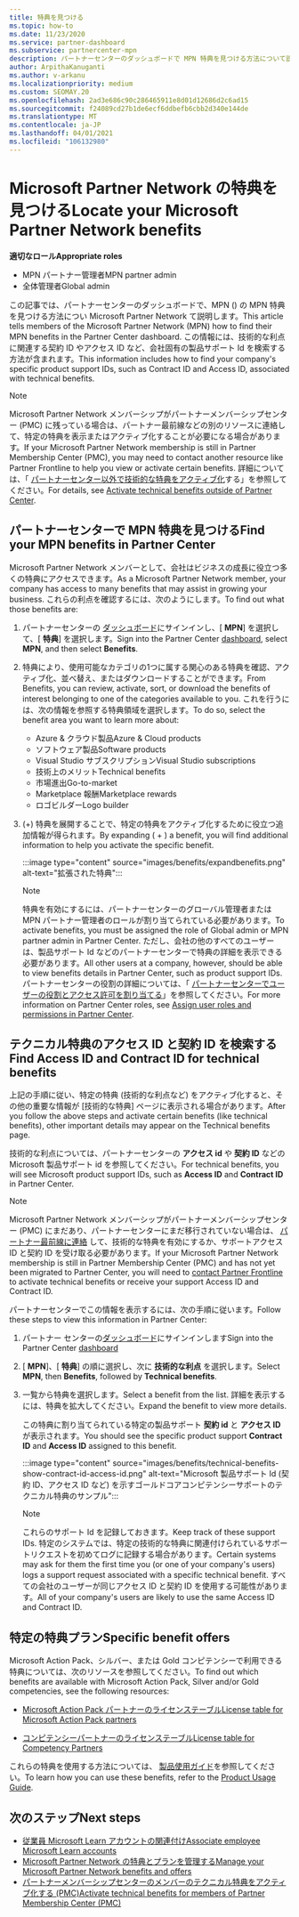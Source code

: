 ```yaml
---
title: 特典を見つける
ms.topic: how-to
ms.date: 11/23/2020
ms.service: partner-dashboard
ms.subservice: partnercenter-mpn
description: パートナーセンターのダッシュボードで MPN 特典を見つける方法について説明します。 技術的な利点を得るためにアクセス ID と契約 ID を検索する方法について説明します。
author: ArpithaKanuganti
ms.author: v-arkanu
ms.localizationpriority: medium
ms.custom: SEOMAY.20
ms.openlocfilehash: 2ad3e686c90c286465911e8d01d12686d2c6ad15
ms.sourcegitcommit: f24089cd27b1de6ecf6ddbefb6cbb2d340e144de
ms.translationtype: MT
ms.contentlocale: ja-JP
ms.lasthandoff: 04/01/2021
ms.locfileid: "106132980"
---
```

# <a name="locate-your-microsoft-partner-network-benefits"></a><span data-ttu-id="806aa-104">Microsoft Partner Network の特典を見つける</span><span class="sxs-lookup"><span data-stu-id="806aa-104">Locate your Microsoft Partner Network benefits</span></span> 

<span data-ttu-id="806aa-105">**適切なロール**</span><span class="sxs-lookup"><span data-stu-id="806aa-105">**Appropriate roles**</span></span>

- <span data-ttu-id="806aa-106">MPN パートナー管理者</span><span class="sxs-lookup"><span data-stu-id="806aa-106">MPN partner admin</span></span>
- <span data-ttu-id="806aa-107">全体管理者</span><span class="sxs-lookup"><span data-stu-id="806aa-107">Global admin</span></span>

<span data-ttu-id="806aa-108">この記事では、パートナーセンターのダッシュボードで、MPN () の MPN 特典を見つける方法につい Microsoft Partner Network て説明します。</span><span class="sxs-lookup"><span data-stu-id="806aa-108">This article tells members of the Microsoft Partner Network (MPN) how to find their MPN benefits in the Partner Center dashboard.</span></span> <span data-ttu-id="806aa-109">この情報には、技術的な利点に関連する契約 ID やアクセス ID など、会社固有の製品サポート Id を検索する方法が含まれます。</span><span class="sxs-lookup"><span data-stu-id="806aa-109">This information includes how to find your company's specific product support IDs, such as Contract ID and Access ID, associated with technical benefits.</span></span>

>[!NOTE]
> <span data-ttu-id="806aa-110">Microsoft Partner Network メンバーシップがパートナーメンバーシップセンター (PMC) に残っている場合は、パートナー最前線などの別のリソースに連絡して、特定の特典を表示またはアクティブ化することが必要になる場合があります。</span><span class="sxs-lookup"><span data-stu-id="806aa-110">If your Microsoft Partner Network membership is still in Partner Membership Center (PMC), you may need to contact another resource like Partner Frontline to help you view or activate certain benefits.</span></span> <span data-ttu-id="806aa-111">詳細については、「 [パートナーセンター以外で技術的な特典をアクティブ化](partner-membership-center-tech-benefits-activate.md)する」を参照してください。</span><span class="sxs-lookup"><span data-stu-id="806aa-111">For details, see [Activate technical benefits outside of Partner Center](partner-membership-center-tech-benefits-activate.md).</span></span>

## <a name="find-your-mpn-benefits-in-partner-center"></a><span data-ttu-id="806aa-112">パートナーセンターで MPN 特典を見つける</span><span class="sxs-lookup"><span data-stu-id="806aa-112">Find your MPN benefits in Partner Center</span></span>

<span data-ttu-id="806aa-113">Microsoft Partner Network メンバーとして、会社はビジネスの成長に役立つ多くの特典にアクセスできます。</span><span class="sxs-lookup"><span data-stu-id="806aa-113">As a Microsoft Partner Network member, your company has access to many benefits that may assist in growing your business.</span></span> <span data-ttu-id="806aa-114">これらの利点を確認するには、次のようにします。</span><span class="sxs-lookup"><span data-stu-id="806aa-114">To find out what those benefits are:</span></span>

1. <span data-ttu-id="806aa-115">パートナーセンターの [ダッシュボード](https://partner.microsoft.com/dashboard/home)にサインインし、[ **MPN**] を選択して、[ **特典**] を選択します。</span><span class="sxs-lookup"><span data-stu-id="806aa-115">Sign into the Partner Center [dashboard](https://partner.microsoft.com/dashboard/home), select **MPN**, and then select **Benefits**.</span></span>

2. <span data-ttu-id="806aa-116">特典により、使用可能なカテゴリの1つに属する関心のある特典を確認、アクティブ化、並べ替え、またはダウンロードすることができます。</span><span class="sxs-lookup"><span data-stu-id="806aa-116">From Benefits, you can review, activate, sort, or download the benefits of interest belonging to one of the categories available to you.</span></span> <span data-ttu-id="806aa-117">これを行うには、次の情報を参照する特典領域を選択します。</span><span class="sxs-lookup"><span data-stu-id="806aa-117">To do so, select the benefit area you want to learn more about:</span></span>

   - <span data-ttu-id="806aa-118">Azure & クラウド製品</span><span class="sxs-lookup"><span data-stu-id="806aa-118">Azure & Cloud products</span></span>
   - <span data-ttu-id="806aa-119">ソフトウェア製品</span><span class="sxs-lookup"><span data-stu-id="806aa-119">Software products</span></span>
   - <span data-ttu-id="806aa-120">Visual Studio サブスクリプション</span><span class="sxs-lookup"><span data-stu-id="806aa-120">Visual Studio subscriptions</span></span>
   - <span data-ttu-id="806aa-121">技術上のメリット</span><span class="sxs-lookup"><span data-stu-id="806aa-121">Technical benefits</span></span>
   - <span data-ttu-id="806aa-122">市場進出</span><span class="sxs-lookup"><span data-stu-id="806aa-122">Go-to-market</span></span>
   - <span data-ttu-id="806aa-123">Marketplace 報酬</span><span class="sxs-lookup"><span data-stu-id="806aa-123">Marketplace rewards</span></span>
   - <span data-ttu-id="806aa-124">ロゴビルダー</span><span class="sxs-lookup"><span data-stu-id="806aa-124">Logo builder</span></span>

3. <span data-ttu-id="806aa-125">(+) 特典を展開することで、特定の特典をアクティブ化するために役立つ追加情報が得られます。</span><span class="sxs-lookup"><span data-stu-id="806aa-125">By expanding ( + ) a benefit, you will find additional information to help you activate the specific benefit.</span></span>

   :::image type="content" source="images/benefits/expandbenefits.png" alt-text="拡張された特典":::

   > [!NOTE]
   > <span data-ttu-id="806aa-127">特典を有効にするには、パートナーセンターのグローバル管理者または MPN パートナー管理者のロールが割り当てられている必要があります。</span><span class="sxs-lookup"><span data-stu-id="806aa-127">To activate benefits, you must be assigned the role of Global admin or MPN partner admin in Partner Center.</span></span> <span data-ttu-id="806aa-128">ただし、会社の他のすべてのユーザーは、製品サポート Id などのパートナーセンターで特典の詳細を表示できる必要があります。</span><span class="sxs-lookup"><span data-stu-id="806aa-128">All other users at a company, however, should be able to view benefits details in Partner Center, such as product support IDs.</span></span> <span data-ttu-id="806aa-129">パートナーセンターの役割の詳細については、「 [パートナーセンターでユーザーの役割とアクセス許可を割り当てる](permissions-overview.md)」を参照してください。</span><span class="sxs-lookup"><span data-stu-id="806aa-129">For more information on Partner Center roles, see [Assign user roles and permissions in Partner Center](permissions-overview.md).</span></span>

## <a name="find-access-id-and-contract-id-for-technical-benefits"></a><span data-ttu-id="806aa-130">テクニカル特典のアクセス ID と契約 ID を検索する</span><span class="sxs-lookup"><span data-stu-id="806aa-130">Find Access ID and Contract ID for technical benefits</span></span>

<span data-ttu-id="806aa-131">上記の手順に従い、特定の特典 (技術的な利点など) をアクティブ化すると、その他の重要な情報が [技術的な特典] ページに表示される場合があります。</span><span class="sxs-lookup"><span data-stu-id="806aa-131">After you follow the above steps and activate certain benefits (like technical benefits), other important details may appear on the Technical benefits page.</span></span>

<span data-ttu-id="806aa-132">技術的な利点については、パートナーセンターの **アクセス id** や **契約 ID** などの Microsoft 製品サポート id を参照してください。</span><span class="sxs-lookup"><span data-stu-id="806aa-132">For technical benefits, you will see Microsoft product support IDs, such as **Access ID** and **Contract ID** in Partner Center.</span></span>

>[!NOTE]
> <span data-ttu-id="806aa-133">Microsoft Partner Network メンバーシップがパートナーメンバーシップセンター (PMC) にまだあり、パートナーセンターにまだ移行されていない場合は、 [パートナー最前線に連絡](partner-membership-center-tech-benefits-activate.md) して、技術的な特典を有効にするか、サポートアクセス ID と契約 ID を受け取る必要があります。</span><span class="sxs-lookup"><span data-stu-id="806aa-133">If your Microsoft Partner Network membership is still in Partner Membership Center (PMC) and has not yet been migrated to Partner Center, you will need to [contact Partner Frontline](partner-membership-center-tech-benefits-activate.md) to activate technical benefits or receive your support Access ID and Contract ID.</span></span>

 <span data-ttu-id="806aa-134">パートナーセンターでこの情報を表示するには、次の手順に従います。</span><span class="sxs-lookup"><span data-stu-id="806aa-134">Follow these steps to view this information in Partner Center:</span></span>

1. <span data-ttu-id="806aa-135">パートナー センターの[ダッシュボード](https://partner.microsoft.com/dashboard/home)にサインインします</span><span class="sxs-lookup"><span data-stu-id="806aa-135">Sign into the Partner Center [dashboard](https://partner.microsoft.com/dashboard/home)</span></span>

2. <span data-ttu-id="806aa-136">[ **MPN**]、[ **特典**] の順に選択し、次に **技術的な利点** を選択します。</span><span class="sxs-lookup"><span data-stu-id="806aa-136">Select **MPN**, then **Benefits**, followed by **Technical benefits**.</span></span>

3. <span data-ttu-id="806aa-137">一覧から特典を選択します。</span><span class="sxs-lookup"><span data-stu-id="806aa-137">Select a benefit from the list.</span></span> <span data-ttu-id="806aa-138">詳細を表示するには、特典を拡大してください。</span><span class="sxs-lookup"><span data-stu-id="806aa-138">Expand the benefit to view more details.</span></span> 

   <span data-ttu-id="806aa-139">この特典に割り当てられている特定の製品サポート **契約 id** と **アクセス ID** が表示されます。</span><span class="sxs-lookup"><span data-stu-id="806aa-139">You should see the specific product support **Contract ID** and **Access ID** assigned to this benefit.</span></span>  

   :::image type="content" source="images/benefits/technical-benefits-show-contract-id-access-id.png" alt-text="Microsoft 製品サポート Id (契約 ID、アクセス ID など) を示すゴールドコアコンピテンシーサポートのテクニカル特典のサンプル":::

   > [!NOTE]
   > <span data-ttu-id="806aa-141">これらのサポート Id を記録しておきます。</span><span class="sxs-lookup"><span data-stu-id="806aa-141">Keep track of these support IDs.</span></span> <span data-ttu-id="806aa-142">特定のシステムでは、特定の技術的な特典に関連付けられているサポートリクエストを初めてログに記録する場合があります。</span><span class="sxs-lookup"><span data-stu-id="806aa-142">Certain systems may ask for them the first time you (or one of your company's users) logs a support request associated with a specific technical benefit.</span></span> <span data-ttu-id="806aa-143">すべての会社のユーザーが同じアクセス ID と契約 ID を使用する可能性があります。</span><span class="sxs-lookup"><span data-stu-id="806aa-143">All of your company's users are likely to use the same Access ID and Contract ID.</span></span>

## <a name="specific-benefit-offers"></a><span data-ttu-id="806aa-144">特定の特典プラン</span><span class="sxs-lookup"><span data-stu-id="806aa-144">Specific benefit offers</span></span>

<span data-ttu-id="806aa-145">Microsoft Action Pack、シルバー、または Gold コンピテンシーで利用できる特典については、次のリソースを参照してください。</span><span class="sxs-lookup"><span data-stu-id="806aa-145">To find out which benefits are available with Microsoft Action Pack, Silver and/or Gold competencies, see the following resources:</span></span>

- [<span data-ttu-id="806aa-146">Microsoft Action Pack パートナーのライセンステーブル</span><span class="sxs-lookup"><span data-stu-id="806aa-146">License table for Microsoft Action Pack partners</span></span>](https://assetsprod.microsoft.com/en-us/microsoft-action-pack-license-table.pdf)

- [<span data-ttu-id="806aa-147">コンピテンシーパートナーのライセンステーブル</span><span class="sxs-lookup"><span data-stu-id="806aa-147">License table for Competency Partners</span></span>](https://assetsprod.microsoft.com/mpn-maps-software-iur-competency-license-table.docx)

<span data-ttu-id="806aa-148">これらの特典を使用する方法については、 [製品使用ガイド](https://assets.microsoft.com/MPN-MAPS-Product-Usage-Guide.pdf)を参照してください。</span><span class="sxs-lookup"><span data-stu-id="806aa-148">To learn how you can use these benefits,  refer to the [Product Usage Guide](https://assets.microsoft.com/MPN-MAPS-Product-Usage-Guide.pdf).</span></span>

## <a name="next-steps"></a><span data-ttu-id="806aa-149">次のステップ</span><span class="sxs-lookup"><span data-stu-id="806aa-149">Next steps</span></span>

- [<span data-ttu-id="806aa-150">従業員 Microsoft Learn アカウントの関連付け</span><span class="sxs-lookup"><span data-stu-id="806aa-150">Associate employee Microsoft Learn accounts</span></span>](ms-learn-associate.md)
- [<span data-ttu-id="806aa-151">Microsoft Partner Network の特典とプランを管理する</span><span class="sxs-lookup"><span data-stu-id="806aa-151">Manage your Microsoft Partner Network benefits and offers</span></span>](manage-your-partner-network-benefits.md)
- [<span data-ttu-id="806aa-152">パートナーメンバーシップセンターのメンバーのテクニカル特典をアクティブ化する (PMC)</span><span class="sxs-lookup"><span data-stu-id="806aa-152">Activate technical benefits for members of Partner Membership Center (PMC)</span></span>](partner-membership-center-tech-benefits-activate.md)